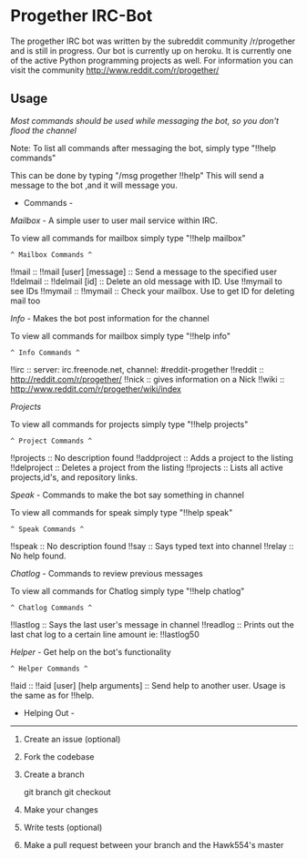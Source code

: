 Progether IRC-Bot
=======
The progether IRC bot was written by the subreddit community /r/progether and is still in progress.
Our bot is currently up on heroku.
It is currently one of the active Python programming projects as well.
For information you can visit the community http://www.reddit.com/r/progether/


Usage
-----------
*Most commands should be used while messaging the bot, so you don't flood the channel*

Note: To list all commands after messaging the bot, simply type "!!help commands"

This can be done by typing "/msg progether !!help"
	This will send a message to the bot ,and it will message you.

- Commands -

*Mailbox* - A simple user to user mail service within IRC.

To view all commands for mailbox simply type "!!help mailbox"

	^ Mailbox Commands ^

  !!mail :: !!mail [user] [message] :: Send a message to the specified user
  !!delmail :: !!delmail [id] :: Delete an old message with ID. Use !!mymail to see IDs
  !!mymail :: !!mymail :: Check your mailbox. Use to get ID for deleting mail too

*Info* - Makes the bot post information for the channel

To view all commands for mailbox simply type "!!help info"

	^ Info Commands ^

  !!irc :: server: irc.freenode.net, channel: #reddit-progether
  !!reddit :: http://reddit.com/r/progether/
  !!nick :: gives information on a Nick
  !!wiki :: http://www.reddit.com/r/progether/wiki/index

*Projects*

To view all commands for projects simply type "!!help projects"

	^ Project Commands ^

  !!projects :: No description found
  !!addproject :: Adds a project to the listing
  !!delproject :: Deletes a project from the listing
  !!projects :: Lists all active projects,id's, and repository links.

*Speak* - Commands to make the bot say something in channel

To view all commands for speak simply type "!!help speak"

	^ Speak Commands ^

  !!speak :: No description found
  !!say :: Says typed text into channel
  !!relay :: No help found.

*Chatlog* - Commands to review previous messages

To view all commands for Chatlog simply type "!!help chatlog"

	^ Chatlog Commands ^

  !!lastlog :: Says the last user's message in channel
  !!readlog :: Prints out the last chat log to a certain line amount ie: !!lastlog50

 *Helper* - Get help on the bot's functionality

 	^ Helper Commands ^
  !!aid :: !!aid [user] [help arguments] :: Send help to another user. Usage is the same as for !!help.


 - Helping Out -
-----------

 1. Create an issue (optional)
 1. Fork the codebase
 1. Create a branch

      git branch <branchName>
      git checkout <branchName>

 1. Make your changes
 1. Write tests (optional)
 1. Make a pull request between your branch and the Hawk554's master
